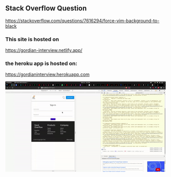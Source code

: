 ## Stack Overflow Question

https://stackoverflow.com/questions/7616294/force-vim-background-to-black

### This site is hosted on 

https://gordian-interview.netlify.app/

### the heroku app is hosted on:

https://gordianinterview.herokuapp.com




![Check out the demo](videos/frontend.gif)
